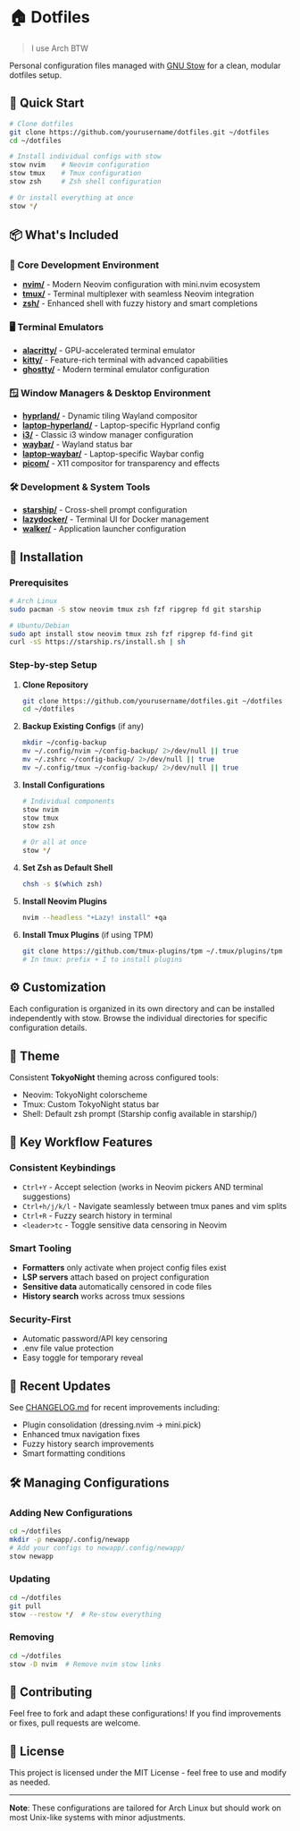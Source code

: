# 🏠 Dotfiles

> I use Arch BTW

Personal configuration files managed with [GNU Stow](https://www.gnu.org/software/stow/) for a clean, modular dotfiles setup.

## 🚀 Quick Start

```bash
# Clone dotfiles
git clone https://github.com/yourusername/dotfiles.git ~/dotfiles
cd ~/dotfiles

# Install individual configs with stow
stow nvim    # Neovim configuration
stow tmux    # Tmux configuration  
stow zsh     # Zsh shell configuration

# Or install everything at once
stow */
```

## 📦 What's Included

### 🚀 Core Development Environment
- **[nvim/](nvim/)** - Modern Neovim configuration with mini.nvim ecosystem
- **[tmux/](tmux/)** - Terminal multiplexer with seamless Neovim integration  
- **[zsh/](zsh/)** - Enhanced shell with fuzzy history and smart completions

### 🖥️ Terminal Emulators
- **[alacritty/](alacritty/)** - GPU-accelerated terminal emulator
- **[kitty/](kitty/)** - Feature-rich terminal with advanced capabilities
- **[ghostty/](ghostty/)** - Modern terminal emulator configuration

### 🪟 Window Managers & Desktop Environment  
- **[hyprland/](hyprland/)** - Dynamic tiling Wayland compositor
- **[laptop-hyperland/](laptop-hyperland/)** - Laptop-specific Hyprland config
- **[i3/](i3/)** - Classic i3 window manager configuration
- **[waybar/](waybar/)** - Wayland status bar 
- **[laptop-waybar/](laptop-waybar/)** - Laptop-specific Waybar config
- **[picom/](picom/)** - X11 compositor for transparency and effects

### 🛠️ Development & System Tools
- **[starship/](starship/)** - Cross-shell prompt configuration
- **[lazydocker/](lazydocker/)** - Terminal UI for Docker management
- **[walker/](walker/)** - Application launcher configuration

## 🔧 Installation

### Prerequisites
```bash
# Arch Linux
sudo pacman -S stow neovim tmux zsh fzf ripgrep fd git starship

# Ubuntu/Debian  
sudo apt install stow neovim tmux zsh fzf ripgrep fd-find git
curl -sS https://starship.rs/install.sh | sh
```

### Step-by-step Setup

1. **Clone Repository**
   ```bash
   git clone https://github.com/yourusername/dotfiles.git ~/dotfiles
   cd ~/dotfiles
   ```

2. **Backup Existing Configs** (if any)
   ```bash
   mkdir ~/config-backup
   mv ~/.config/nvim ~/config-backup/ 2>/dev/null || true
   mv ~/.zshrc ~/config-backup/ 2>/dev/null || true
   mv ~/.config/tmux ~/config-backup/ 2>/dev/null || true
   ```

3. **Install Configurations**
   ```bash
   # Individual components
   stow nvim
   stow tmux  
   stow zsh
   
   # Or all at once
   stow */
   ```

4. **Set Zsh as Default Shell**
   ```bash
   chsh -s $(which zsh)
   ```

5. **Install Neovim Plugins**
   ```bash
   nvim --headless "+Lazy! install" +qa
   ```

6. **Install Tmux Plugins** (if using TPM)
   ```bash
   git clone https://github.com/tmux-plugins/tpm ~/.tmux/plugins/tpm
   # In tmux: prefix + I to install plugins
   ```

## ⚙️ Customization

Each configuration is organized in its own directory and can be installed independently with stow. Browse the individual directories for specific configuration details.

## 🎨 Theme

Consistent **TokyoNight** theming across configured tools:
- Neovim: TokyoNight colorscheme
- Tmux: Custom TokyoNight status bar
- Shell: Default zsh prompt (Starship config available in starship/)

## 🔑 Key Workflow Features

### Consistent Keybindings
- `Ctrl+Y` - Accept selection (works in Neovim pickers AND terminal suggestions)
- `Ctrl+h/j/k/l` - Navigate seamlessly between tmux panes and vim splits
- `Ctrl+R` - Fuzzy search history in terminal
- `<leader>tc` - Toggle sensitive data censoring in Neovim

### Smart Tooling
- **Formatters** only activate when project config files exist
- **LSP servers** attach based on project configuration
- **Sensitive data** automatically censored in code files
- **History search** works across tmux sessions

### Security-First
- Automatic password/API key censoring
- .env file value protection
- Easy toggle for temporary reveal

## 📝 Recent Updates

See [CHANGELOG.md](CHANGELOG.md) for recent improvements including:
- Plugin consolidation (dressing.nvim → mini.pick)
- Enhanced tmux navigation fixes
- Fuzzy history search improvements
- Smart formatting conditions

## 🛠️ Managing Configurations

### Adding New Configurations
```bash
cd ~/dotfiles
mkdir -p newapp/.config/newapp
# Add your configs to newapp/.config/newapp/
stow newapp
```

### Updating
```bash
cd ~/dotfiles
git pull
stow --restow */  # Re-stow everything
```

### Removing
```bash
cd ~/dotfiles  
stow -D nvim  # Remove nvim stow links
```

## 🤝 Contributing

Feel free to fork and adapt these configurations! If you find improvements or fixes, pull requests are welcome.

## 📜 License

This project is licensed under the MIT License - feel free to use and modify as needed.

---

**Note**: These configurations are tailored for Arch Linux but should work on most Unix-like systems with minor adjustments.
